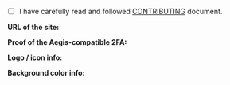 <!--
🔔 If you're SUBMITTING ICON, read this PR template CAREFULLY and follow the instructions!
     - But if your pull request DOESN'T relate to icon submissions, you can ignore all of this (even the CONTRIBUTING check) and make PR from scratch.
       - For non icon related PRs, WE STILL RECOMMEND AT LEAST GLANCE THE CONTRIBUTING FILE for possible prohibited actions (eg. editing JSONs)

========== PULL REQUEST TITLE FORMAT ==========
Copy-paste one of these formats (the text inside of quotes)
to THE TOP TEXT FIELD and replace "icon_name_here" with
the name of the site / brand / company / app / generic symbol.

> If icon with logo ➜
   ❝  New icon: icon_name_here  ❞
> If icon update ➜
   ❝  Update icon: icon_name_here  ❞
> If generic icon ➜
   ❝  New icon: icon_name_here (generic)  ❞
-->

- [ ] I have carefully read and followed [CONTRIBUTING](https://github.com/aegis-icons/aegis-icons/blob/master/CONTRIBUTING.md) document.

<!-- ▲▲▲ REQUIRED!

CONTRIBUTING document: https://is.gd/aegisicons_contributing

❌ IF YOU DON'T READ / FOLLOW THE CONTRIBUTING DOCUMENT,
❌ YOUR PR(s) MIGHT GET REJECTED AND, IN THE WORSE CASE, GET YOU BANNED.

❌ Removing that line = instant rejection.

If you actually read the document, then:
Replace space with x inside of the brackets: [ ] ➜ [x]
-->

**URL of the site:**

<!-- ▲▲▲ REQUIRED, UNLESS it's generic icon.

🔞 If this entity is explicitly "not safe for work", please mention it in this section. -->

**Proof of the Aegis-compatible 2FA:**

<!-- ▲▲▲ OPTIONAL

Add either:
- Link to documentation page / announcement post related to TOTP / Google Authenticator 2FA (PREFERED OPTION #1)
- Link to 2FA Directory's GitHub pull request page for the service (PREFERED OPTION #2)
  - Search them here: https://is.gd/2fa_directory_prs
- Screenshot proof of the TOTP / Google Authenticator 2FA settings page or login prompt (IF EITHER PREFERED OPTION WASN'T AVAILABLE)
  - ❌ NO SCREENSHOTS FROM AEGIS APP, PERIOD! Only from the service you have the account on.
  - Censor sensitive info if needed (QR codes, 2FA seed codes, personal information etc.)
  
🔔 NOTE: Documentation link or screenshot should clearly mention that 2FA is "TOTP" / "OTP" or any TOTP 2FA app (eg. Google Authenticator, Microsoft Authenticator etc.) or show (censored) TOTP 2FA QR code image from the 2FA setup page. Otherwise we cannot be sure if 2FA actually is compatible for Aegis.

🔔 This is optional, but if we cannot find info about 2FA from the website, Google nor 2FA Directory, we have to ask you proof for it. -->

**Logo / icon info:**

<!-- ▲▲▲ REQUIRED!

For example:
- Direct URL of the logo file / press kit page / logo resource page.
- Short info of how did you get the logo.
  - For site embedded vectors, eg. ➜
      ❝  Extracted logo with SVG Gobbler from https://example.com/exact-page  ❞
  - For image tracing, eg. ➜
      ❝  Image traced of https://example.com/logo.jpg with Vectorizer.io  ❞
- If it's generic icon ➜
    ❝  [Icon name] from Phosphor Icons / Cryptocurrency Icons  ❞

❌ IT CANNOT BE JUST COPY-PASTE OF THE "URL of the site or app" PART. -->

**Background color info:**

<!-- ▲▲▲ REQUIRED, UNLESS it's generic icon.

Fill this part based of this information:
- Is the color taken somewhere from the logo?
   - If YES, then add & edit this text for eg ➜
      ❝  It's from the logo (`#add-hex-color-code-here`).  ❞
- Is color taken from the mentioned app / site? (And not from the logo)
   - If YES, then do either/all of these things:
      - Upload screenshot of the area where you got the color AND give URL of the page (unless it's from app)
         - How to upload screenshot: https://is.gd/github_attach_files
      - Give the HTML element name (eg. #footer) AND also URL of the page.

After this line, you can now comment freely. Thank you for following the instructions. -->